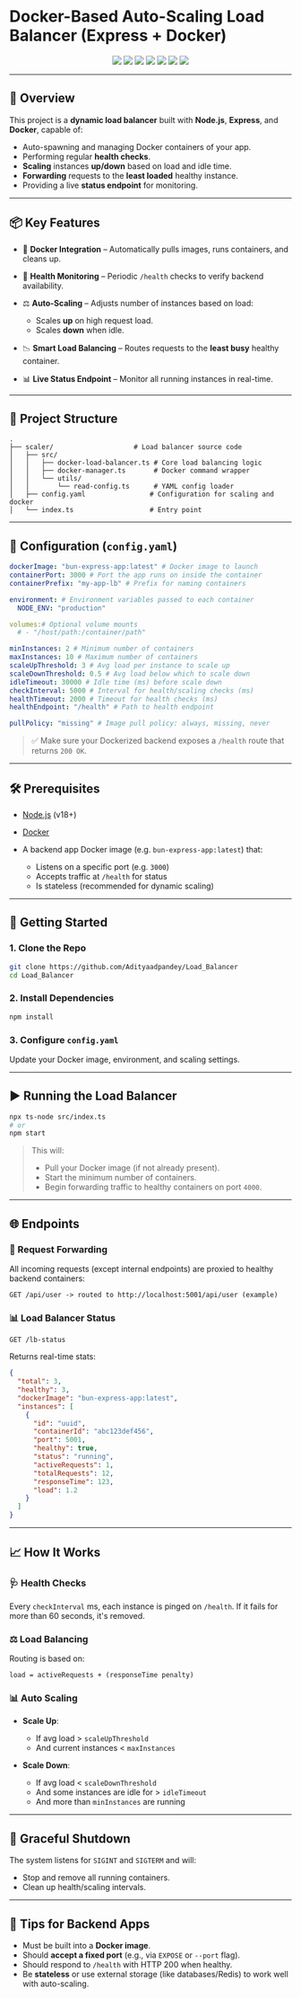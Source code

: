# Docker-Based Auto-Scaling Load Balancer (Express + Docker)

<div align="center">

<img src="https://github.com/Adityaadpandey/Load_Balancer/actions/workflows/ci.yml/badge.svg" />
<img src="https://img.shields.io/badge/License-MIT-green.svg" />
<img src="https://img.shields.io/badge/Built%20With-Node.js-blue" />
<img src="https://img.shields.io/badge/code_style-prettier-ff69b4.svg" />
<img src="https://img.shields.io/badge/Code-TypeScript-blue?logo=typescript" />
<img src="https://img.shields.io/github/repo-size/Adityaadpandey/Load_Balancer" />
<img src="https://img.shields.io/github/last-commit/Adityaadpandey/Load_Balancer" />

</div>

---

## 🚀 Overview

This project is a **dynamic load balancer** built with **Node.js**, **Express**, and **Docker**, capable of:

- Auto-spawning and managing Docker containers of your app.
- Performing regular **health checks**.
- **Scaling** instances **up/down** based on load and idle time.
- **Forwarding** requests to the **least loaded** healthy instance.
- Providing a live **status endpoint** for monitoring.

---

## 📦 Key Features

- 🐳 **Docker Integration** – Automatically pulls images, runs containers, and cleans up.
- 💓 **Health Monitoring** – Periodic `/health` checks to verify backend availability.
- ⚖️ **Auto-Scaling** – Adjusts number of instances based on load:

  - Scales **up** on high request load.
  - Scales **down** when idle.

- 📉 **Smart Load Balancing** – Routes requests to the **least busy** healthy container.
- 📊 **Live Status Endpoint** – Monitor all running instances in real-time.

---

## 📁 Project Structure

```
.
├── scaler/                    # Load balancer source code
│   ├── src/
│   │   ├── docker-load-balancer.ts # Core load balancing logic
│   │   ├── docker-manager.ts       # Docker command wrapper
│   │   └── utils/
│   │       └── read-config.ts      # YAML config loader
│   ├── config.yaml                # Configuration for scaling and docker
│   └── index.ts                   # Entry point
```

---

## 🧩 Configuration (`config.yaml`)

```yaml
dockerImage: "bun-express-app:latest" # Docker image to launch
containerPort: 3000 # Port the app runs on inside the container
containerPrefix: "my-app-lb" # Prefix for naming containers

environment: # Environment variables passed to each container
  NODE_ENV: "production"

volumes:# Optional volume mounts
  # - "/host/path:/container/path"

minInstances: 2 # Minimum number of containers
maxInstances: 10 # Maximum number of containers
scaleUpThreshold: 3 # Avg load per instance to scale up
scaleDownThreshold: 0.5 # Avg load below which to scale down
idleTimeout: 30000 # Idle time (ms) before scale down
checkInterval: 5000 # Interval for health/scaling checks (ms)
healthTimeout: 2000 # Timeout for health checks (ms)
healthEndpoint: "/health" # Path to health endpoint

pullPolicy: "missing" # Image pull policy: always, missing, never
```

> ✅ Make sure your Dockerized backend exposes a `/health` route that returns `200 OK`.

---

## 🛠️ Prerequisites

- [Node.js](https://nodejs.org/) (v18+)
- [Docker](https://www.docker.com/)
- A backend app Docker image (e.g. `bun-express-app:latest`) that:

  - Listens on a specific port (e.g. `3000`)
  - Accepts traffic at `/health` for status
  - Is stateless (recommended for dynamic scaling)

---

## 🚀 Getting Started

### 1. Clone the Repo

```bash
git clone https://github.com/Adityaadpandey/Load_Balancer
cd Load_Balancer
```

### 2. Install Dependencies

```bash
npm install
```

### 3. Configure `config.yaml`

Update your Docker image, environment, and scaling settings.

---

## ▶️ Running the Load Balancer

```bash
npx ts-node src/index.ts
# or
npm start
```

> This will:
>
> - Pull your Docker image (if not already present).
> - Start the minimum number of containers.
> - Begin forwarding traffic to healthy containers on port `4000`.

---

## 🌐 Endpoints

### 🔁 Request Forwarding

All incoming requests (except internal endpoints) are proxied to healthy backend containers:

```
GET /api/user -> routed to http://localhost:5001/api/user (example)
```

### 📊 Load Balancer Status

```
GET /lb-status
```

Returns real-time stats:

```json
{
  "total": 3,
  "healthy": 3,
  "dockerImage": "bun-express-app:latest",
  "instances": [
    {
      "id": "uuid",
      "containerId": "abc123def456",
      "port": 5001,
      "healthy": true,
      "status": "running",
      "activeRequests": 1,
      "totalRequests": 12,
      "responseTime": 123,
      "load": 1.2
    }
  ]
}
```

---

## 📈 How It Works

### 🩺 Health Checks

Every `checkInterval` ms, each instance is pinged on `/health`. If it fails for more than 60 seconds, it's removed.

### ⚖️ Load Balancing

Routing is based on:

```
load = activeRequests + (responseTime penalty)
```

### 📊 Auto Scaling

- **Scale Up**:

  - If avg load > `scaleUpThreshold`
  - And current instances < `maxInstances`

- **Scale Down**:

  - If avg load < `scaleDownThreshold`
  - And some instances are idle for > `idleTimeout`
  - And more than `minInstances` are running

---

## 🧹 Graceful Shutdown

The system listens for `SIGINT` and `SIGTERM` and will:

- Stop and remove all running containers.
- Clean up health/scaling intervals.

---

## 🧠 Tips for Backend Apps

- Must be built into a **Docker image**.
- Should **accept a fixed port** (e.g., via `EXPOSE` or `--port` flag).
- Should respond to `/health` with HTTP 200 when healthy.
- Be **stateless** or use external storage (like databases/Redis) to work well with auto-scaling.
